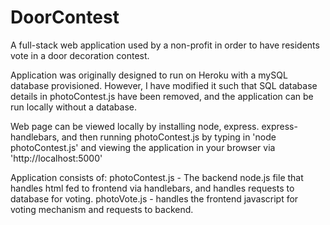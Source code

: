 # DoorContest
A full-stack web application used by a non-profit in order to have residents vote in a door decoration contest.


Application was originally designed to run on Heroku with a mySQL database provisioned. However, I have modified it such that SQL database details in photoContest.js have been removed, and the application can be run locally without a database. 

Web page can be viewed locally by installing node, express. express-handlebars, and then running photoContest.js by typing in 'node photoContest.js' and viewing the application in your browser via 'http://localhost:5000'

Application consists of:
photoContest.js - The backend node.js file that handles html fed to frontend via handlebars, and handles requests to database for voting.
photoVote.js - handles the frontend javascript for voting mechanism and requests to backend.
